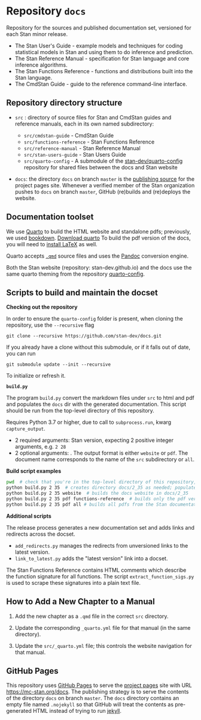 # Repository `docs`

Repository for the sources and published documentation set, versioned for each Stan minor release.

* The Stan User's Guide - example models and techniques for coding statistical models in Stan and using them to do inference and prediction.
* The Stan Reference Manual - specification for Stan language and core inference algorithms.
* The Stan Functions Reference - functions and distributions built into the Stan language.
* The CmdStan Guide - guide to the reference command-line interface.


## Repository directory structure

* `src` : directory of source files for Stan and CmdStan guides and reference manuals, each in its own named subdirectory:
    + `src/cmdstan-guide` - CmdStan Guide
    + `src/functions-reference` - Stan Functions Reference
    + `src/reference-manual` - Stan Reference Manual
    + `src/stan-users-guide` - Stan Users Guide
    + `src/quarto-config` - A submodule of the [stan-dev/quarto-config](https://github.com/stan-dev/quarto-config) repository for shared files between the docs and Stan website

* `docs`: the directory `docs` on branch `master` is the [publishing source](https://docs.github.com/en/pages/getting-started-with-github-pages/configuring-a-publishing-source-for-your-github-pages-site) for the project pages site.  Whenever a verified member of the Stan organization pushes to `docs` on branch `master`,
GitHub (re)builds and (re)deploys the website.

## Documentation toolset

We use [Quarto](https://quarto.org/) to build the HTML website and standalone pdfs;
previously, we used [bookdown](https://github.com/rstudio/bookdown).
[Download quarto](https://quarto.org/docs/download/)
To build the pdf version of the docs, you will need to [install LaTeX](https://www.latex-project.org/get/) as well.

Quarto accepts [`.qmd`](https://quarto.org/docs/authoring/markdown-basics.html) source files
and uses the [Pandoc](https://pandoc.org) conversion engine.

Both the Stan website (repository: stan-dev.github.io) and the docs use the same quarto theming from
the repository [quarto-config](https://github.com/stan-dev/quarto-config). 

## Scripts to build and maintain the docset

**Checking out the repository**

In order to ensure the `quarto-config` folder is present, when cloning the repository, use the `--recursive` flag

```shell
git clone --recursive https://github.com/stan-dev/docs.git
```

If you already have a clone without this submodule, or if it falls out of date, you can run
```shell
git submodule update --init --recursive
```
To initialize or refresh it.

**`build.py`**

The program `build.py` convert the markdown files under `src` to html and pdf and populates the
`docs` dir with the generated documentation.
This script should be run from the top-level directory of this repository.



Requires Python 3.7 or higher, due to call to `subprocess.run`, kwarg `capture_output`.
  + 2 required arguments:  <Major> <minor> Stan version, expecting 2 positive integer arguments, e.g. `2 28`
  + 2 optional arguments:  <format> <document>.  The output format is either `website` or `pdf`.  The document name corresponds to the name of the `src` subdirectory or `all`.


**Build script examples**

```sh
pwd  # check that you're in the top-level directory of this repository, path should end in  "/stan-dev/docs"
python build.py 2 35  # creates directory docs/2_35 as needed; populates it will all generated documentation
python build.py 2 35 website  # builds the docs website in docs/2_35
python build.py 2 35 pdf functions-reference  # builds only the pdf version of the Stan functions reference,  resulting document is docs/2_35/functions-reference-2_35.pdf
python build.py 2 35 pdf all # builds all pdfs from the Stan documentation set, resulting pdfs are in docs/2_35
```

**Additional scripts**

The release process generates a new documentation set and adds links and redirects across the docset.

* `add_redirects.py` manages the redirects from unversioned links to the latest version.
* `link_to_latest.py` adds the "latest version" link into a docset.

The Stan Functions Reference contains HTML comments which describe the function signature for all functions.  The script `extract_function_sigs.py` is used to scrape these signatures into a plain text file.


## How to Add a New Chapter to a Manual

1. Add the new chapter as a `.qmd` file in the correct `src` directory.

2. Update the corresponding `_quarto.yml` file for that manual (in the same directory).

3. Update the `src/_quarto.yml` file; this controls the website navigation for that manual.


## GitHub Pages

This repository uses
[GitHub Pages](https://docs.github.com/en/pages/getting-started-with-github-pages)
to serve the
[project pages](https://docs.github.com/en/pages/getting-started-with-github-pages/about-github-pages#project-pages-sites) site
with URL https://mc-stan.org/docs.
The publishing strategy is to serve the contents of the directory `docs` on branch `master`.
The `docs` directory contains an empty file named `.nojekyll` so that GitHub will treat the contents
as pre-generated HTML instead of trying to run [jekyll](https://jekyllrb.com).

